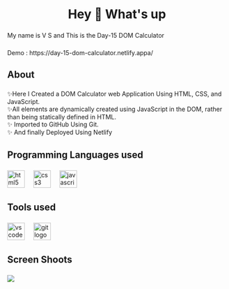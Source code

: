 <h1 align="center">Hey 👋 What's up</h1>

###

<p align="left">My name is V S and This is the Day-15 DOM Calculator</p>

###

<p align="left">Demo : https://day-15-dom-calculator.netlify.appa/</p>

###

<h2 align="left">About</h2>

###

<p align="left">✨Here I Created a DOM Calculator web Application Using HTML, CSS, and JavaScript.<br>✨All elements are dynamically created using JavaScript in the DOM, rather than being statically defined in HTML.<br>✨ Imported to GitHub Using Git.<br>✨ And finally Deployed Using Netlify</p>

###

<h2 align="left">Programming Languages used</h2>

###

<div align="left">
  <img src="https://cdn.jsdelivr.net/gh/devicons/devicon/icons/html5/html5-original.svg" height="40" alt="html5 logo"  />
  <img width="12" />
  <img src="https://cdn.jsdelivr.net/gh/devicons/devicon/icons/css3/css3-original.svg" height="40" alt="css3 logo"  />
  <img width="12" />
  <img src="https://cdn.jsdelivr.net/gh/devicons/devicon/icons/javascript/javascript-plain.svg" height="40" alt="javascript logo"  />
</div>

###

<h2 align="left">Tools used</h2>

###

<div align="left">
  <img src="https://cdn.jsdelivr.net/gh/devicons/devicon/icons/vscode/vscode-original.svg" height="40" alt="vscode logo"  />
  <img width="12" />
  <img src="https://cdn.jsdelivr.net/gh/devicons/devicon/icons/git/git-original.svg" height="40" alt="git logo"  />
</div>

###

<h2 align="left">Screen Shoots</h2>

###

<img src="https://github.com/Prakash-V-S/Day-15-Dom-Calculator-/assets/141955456/db2df7a4-d326-46ce-9c1f-08efc7e27a95">

###
